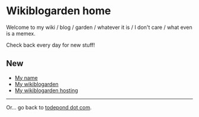 # Wikiblogarden home

Welcome to my wiki / blog / garden / whatever it is / I don't care / what even is a memex.

Check back every day for new stuff!

## New

- [My name](./my-name)
- [My wikiblogarden](./my-wikiblogarden)
- [My wikiblogarden hosting](./my-wikiblogarden/hosting)

<hr>

Or... go back to [todepond dot com](/).
